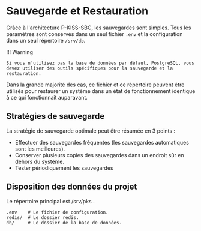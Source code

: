 <!---
# P-KISS-SBC documentation © 2007-2024 by Mathias WOLFF 
# is licensed under Attribution-NonCommercial-ShareAlike 4.0 International (see https://creativecommons.org/licenses/by-nc-sa/4.0/)
# SPDX-License-Identifier: CC-BY-NC-SA-4.0
--->

# Sauvegarde et Restauration

Grâce à l'architecture P-KISS-SBC, les sauvegardes sont simples.
Tous les paramètres sont conservés dans un seul fichier `.env` et la configuration dans un seul répertoire `/srv/db`.

!!! Warning

    Si vous n'utilisez pas la base de données par défaut, PostgreSQL, vous devez utiliser des outils spécifiques pour la sauvegarde et la restauration.

Dans la grande majorité des cas, ce fichier et ce répertoire peuvent être utilisés pour restaurer un système dans un état de fonctionnement identique à ce qui fonctionnait auparavant.

## Stratégies de sauvegarde

La stratégie de sauvegarde optimale peut être résumée en 3 points :

* Effectuer des sauvegardes fréquentes (les sauvegardes automatiques sont les meilleures).
* Conserver plusieurs copies des sauvegardes dans un endroit sûr en dehors du système.
* Tester périodiquement les sauvegardes

## Disposition des données du projet

Le répertoire principal est /srv/pks .

    .env    # Le fichier de configuration.
    redis/  # Le dossier redis.
    db/     # Le dossier de la base de données.
